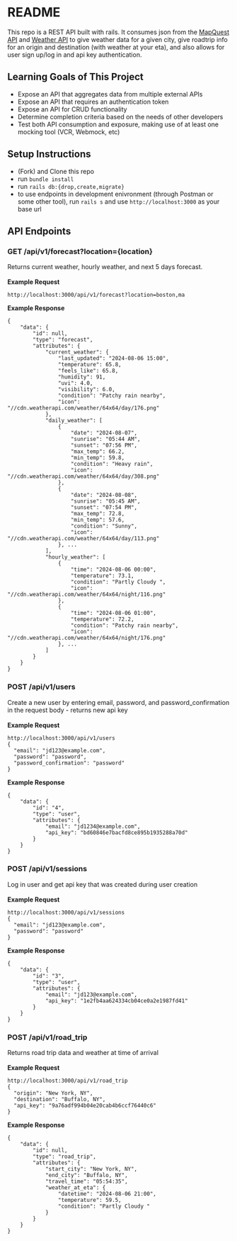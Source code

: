 # README

This repo is a REST API built with rails. It consumes json from the [MapQuest API]([https://developer.mapquest.com/]) and [Weather API]([https://www.weatherapi.com/]) to give weather data for a given city, give roadtrip info for an origin and destination (with weather at your eta), and also allows for user sign up/log in and api key authentication.

## Learning Goals of This Project

- Expose an API that aggregates data from multiple external APIs
- Expose an API that requires an authentication token
- Expose an API for CRUD functionality
- Determine completion criteria based on the needs of other developers
- Test both API consumption and exposure, making use of at least one mocking tool (VCR, Webmock, etc)

## Setup Instructions

- (Fork) and Clone this repo
- run `bundle install`
- run `rails db:{drop,create,migrate}`
- to use endpoints in development enivronment (through Postman or some other tool), run `rails s` and use `http://localhost:3000` as your base url

## API Endpoints

### GET /api/v1/forecast?location={location}

Returns current weather, hourly weather, and next 5 days forecast.
<br><br>
**Example Request**
```
http://localhost:3000/api/v1/forecast?location=boston,ma
```
**Example Response**
```
{
    "data": {
        "id": null,
        "type": "forecast",
        "attributes": {
            "current_weather": {
                "last_updated": "2024-08-06 15:00",
                "temperature": 65.8,
                "feels_like": 65.8,
                "humidity": 91,
                "uvi": 4.0,
                "visibility": 6.0,
                "condition": "Patchy rain nearby",
                "icon": "//cdn.weatherapi.com/weather/64x64/day/176.png"
            },
            "daily_weather": [
                {
                    "date": "2024-08-07",
                    "sunrise": "05:44 AM",
                    "sunset": "07:56 PM",
                    "max_temp": 66.2,
                    "min_temp": 59.8,
                    "condition": "Heavy rain",
                    "icon": "//cdn.weatherapi.com/weather/64x64/day/308.png"
                },
                {
                    "date": "2024-08-08",
                    "sunrise": "05:45 AM",
                    "sunset": "07:54 PM",
                    "max_temp": 72.8,
                    "min_temp": 57.6,
                    "condition": "Sunny",
                    "icon": "//cdn.weatherapi.com/weather/64x64/day/113.png"
                }, ...
            ],
            "hourly_weather": [
                {
                    "time": "2024-08-06 00:00",
                    "temperature": 73.1,
                    "condition": "Partly Cloudy ",
                    "icon": "//cdn.weatherapi.com/weather/64x64/night/116.png"
                },
                {
                    "time": "2024-08-06 01:00",
                    "temperature": 72.2,
                    "condition": "Patchy rain nearby",
                    "icon": "//cdn.weatherapi.com/weather/64x64/night/176.png"
                }, ...
            ]
        }
    }
}
```
### POST /api/v1/users

Create a new user by entering email, password, and password_confirmation in the request body - returns new api key
<br><br>
**Example Request**
```
http://localhost:3000/api/v1/users
{
  "email": "jd123@example.com",
  "password": "password",
  "password_confirmation": "password"
}
```
**Example Response**
```
{
    "data": {
        "id": "4",
        "type": "user",
        "attributes": {
            "email": "jd1234@example.com",
            "api_key": "bd60846e7bacfd8ce895b1935288a70d"
        }
    }
}
```
### POST /api/v1/sessions
Log in user and get api key that was created during user creation
<br><br>
**Example Request**
```
http://localhost:3000/api/v1/sessions
{
  "email": "jd123@example.com",
  "password": "password"
}
```
**Example Response**
```
{
    "data": {
        "id": "3",
        "type": "user",
        "attributes": {
            "email": "jd123@example.com",
            "api_key": "1e2fb4aa624334cb04ce0a2e1987fd41"
        }
    }
}
```
### POST /api/v1/road_trip
Returns road trip data and weather at time of arrival
<br><br>
**Example Request**
```
http://localhost:3000/api/v1/road_trip
{
  "origin": "New York, NY",
  "destination": "Buffalo, NY",
  "api_key": "9a76adf994b04e20cab4b6ccf76440c6"
}
```
**Example Response**
```
{
    "data": {
        "id": null,
        "type": "road_trip",
        "attributes": {
            "start_city": "New York, NY",
            "end_city": "Buffalo, NY",
            "travel_time": "05:54:35",
            "weather_at_eta": {
                "datetime": "2024-08-06 21:00",
                "temperature": 59.5,
                "condition": "Partly Cloudy "
            }
        }
    }
}
```
